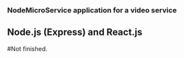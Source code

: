 ### NodeMicroService application for a video service 
## Node.js (Express) and React.js
#Not finished.


